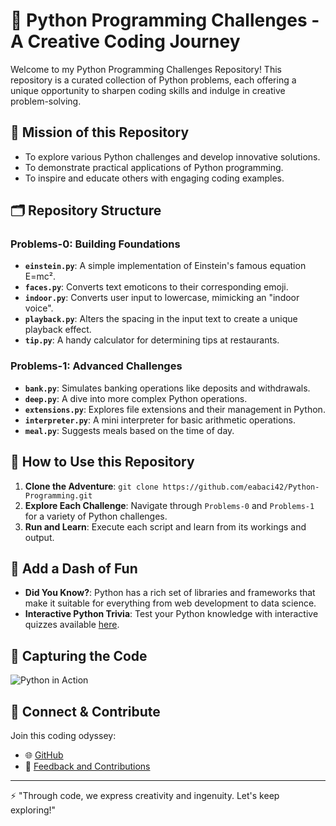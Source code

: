 # 🐍 Python Programming Challenges - A Creative Coding Journey

Welcome to my Python Programming Challenges Repository! This repository is a curated collection of Python problems, each offering a unique opportunity to sharpen coding skills and indulge in creative problem-solving.

## 🎯 Mission of this Repository
- To explore various Python challenges and develop innovative solutions.
- To demonstrate practical applications of Python programming.
- To inspire and educate others with engaging coding examples.

## 🗂 Repository Structure

### Problems-0: Building Foundations
- **`einstein.py`**: A simple implementation of Einstein's famous equation E=mc².
- **`faces.py`**: Converts text emoticons to their corresponding emoji.
- **`indoor.py`**: Converts user input to lowercase, mimicking an "indoor voice".
- **`playback.py`**: Alters the spacing in the input text to create a unique playback effect.
- **`tip.py`**: A handy calculator for determining tips at restaurants.

### Problems-1: Advanced Challenges
- **`bank.py`**: Simulates banking operations like deposits and withdrawals.
- **`deep.py`**: A dive into more complex Python operations.
- **`extensions.py`**: Explores file extensions and their management in Python.
- **`interpreter.py`**: A mini interpreter for basic arithmetic operations.
- **`meal.py`**: Suggests meals based on the time of day.

## 🚀 How to Use this Repository
1. **Clone the Adventure**: `git clone https://github.com/eabaci42/Python-Programming.git`
2. **Explore Each Challenge**: Navigate through `Problems-0` and `Problems-1` for a variety of Python challenges.
3. **Run and Learn**: Execute each script and learn from its workings and output.

## 🌈 Add a Dash of Fun
- **Did You Know?**: Python has a rich set of libraries and frameworks that make it suitable for everything from web development to data science.
- **Interactive Python Trivia**: Test your Python knowledge with interactive quizzes available [here](https://example.com/python-quiz).

## 📸 Capturing the Code
![Python in Action](https://source.unsplash.com/featured/?python,coding) <!-- Random Python coding image -->

## 🌟 Connect & Contribute
Join this coding odyssey:
- 🌐 [GitHub](https://github.com/eabaci42)
- 💬 [Feedback and Contributions](mailto:ertugrul@atikrost.com)

---

⚡ "Through code, we express creativity and ingenuity. Let's keep exploring!"
